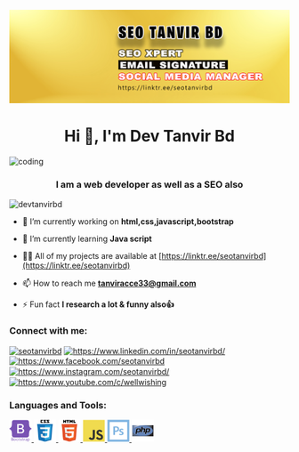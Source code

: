 ![logo](https://github.com/devtanvirbd/devtanvirbd/blob/main/twitter-banner.png)
<h1 align="center">Hi 👋, I'm Dev Tanvir Bd</h1>


<img align="center" display="inline-block" alt="coding" width="500" src="https://user-images.githubusercontent.com/55389276/140866485-8fb1c876-9a8f-4d6a-98dc-08c4981eaf70.gif" >

<h3 align="center">I am a web developer as well as a SEO also</h3>
<p align="left"> <img src="https://komarev.com/ghpvc/?username=devtanvirbd&label=Profile%20views&color=0e75b6&style=flat" alt="devtanvirbd" /> </p>

- 🔭 I’m currently working on **html,css,javascript,bootstrap**

- 🌱 I’m currently learning **Java script**

- 👨‍💻 All of my projects are available at [https://linktr.ee/seotanvirbd](https://linktr.ee/seotanvirbd)

- 📫 How to reach me **tanviracce33@gmail.com**

- ⚡ Fun fact **I research a lot & funny also👍**

<h3 align="left">Connect with me:</h3>
<p align="left">
<a href="https://twitter.com/seotanvirbd" target="_blank"><img align="center" src="https://raw.githubusercontent.com/rahuldkjain/github-profile-readme-generator/master/src/images/icons/Social/twitter.svg" alt="seotanvirbd" height="30" width="40" /></a>
<a href="https://linkedin.com/in/seotanvirbd/" target="_blank"><img align="center" src="https://raw.githubusercontent.com/rahuldkjain/github-profile-readme-generator/master/src/images/icons/Social/linked-in-alt.svg" alt="https://www.linkedin.com/in/seotanvirbd/" height="30" width="40" /></a>
<a href="https://fb.com/seotanvirbd" target="blank"><img align="center" src="https://raw.githubusercontent.com/rahuldkjain/github-profile-readme-generator/master/src/images/icons/Social/facebook.svg" alt="https://www.facebook.com/seotanvirbd" height="30" width="40" /></a>
<a href="https://instagram.com/seotanvirbd/" target="_blank"><img align="center" src="https://raw.githubusercontent.com/rahuldkjain/github-profile-readme-generator/master/src/images/icons/Social/instagram.svg" alt="https://www.instagram.com/seotanvirbd/" height="30" width="40" /></a>
<a href="https://www.youtube.com/c/wellwishing" target="_blank"><img align="center" src="https://raw.githubusercontent.com/rahuldkjain/github-profile-readme-generator/master/src/images/icons/Social/youtube.svg" alt="https://www.youtube.com/c/wellwishing" height="30" width="40" /></a>
</p>

<h3 align="left">Languages and Tools:</h3>
<p align="left"> <a href="https://getbootstrap.com" target="_blank" rel="noreferrer"> <img src="https://raw.githubusercontent.com/devicons/devicon/master/icons/bootstrap/bootstrap-plain-wordmark.svg" alt="bootstrap" width="40" height="40"/> </a> <a href="https://www.w3schools.com/css/" target="_blank" rel="noreferrer"> <img src="https://raw.githubusercontent.com/devicons/devicon/master/icons/css3/css3-original-wordmark.svg" alt="css3" width="40" height="40"/> </a> <a href="https://www.w3.org/html/" target="_blank" rel="noreferrer"> <img src="https://raw.githubusercontent.com/devicons/devicon/master/icons/html5/html5-original-wordmark.svg" alt="html5" width="40" height="40"/> </a> <a href="https://developer.mozilla.org/en-US/docs/Web/JavaScript" target="_blank" rel="noreferrer"> <img src="https://raw.githubusercontent.com/devicons/devicon/master/icons/javascript/javascript-original.svg" alt="javascript" width="40" height="40"/> </a> <a href="https://www.photoshop.com/en" target="_blank" rel="noreferrer"> <img src="https://raw.githubusercontent.com/devicons/devicon/master/icons/photoshop/photoshop-line.svg" alt="photoshop" width="40" height="40"/> </a> <a href="https://www.php.net" target="_blank" rel="noreferrer"> <img src="https://raw.githubusercontent.com/devicons/devicon/master/icons/php/php-original.svg" alt="php" width="40" height="40"/> </a> </p>


